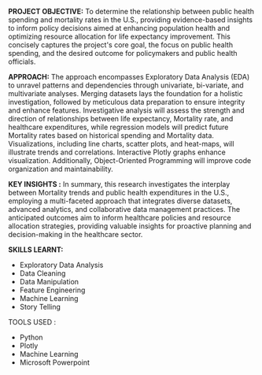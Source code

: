 __PROJECT OBJECTIVE:__ To determine the relationship between public health spending and mortality rates in the U.S., providing evidence-based insights to inform policy decisions aimed at enhancing population health
and optimizing resource allocation for life expectancy improvement. This concisely captures the project's core goal, the focus on public health spending, and the desired outcome for policymakers and public health officials.

__APPROACH:__ The approach encompasses Exploratory Data Analysis (EDA) to unravel patterns and dependencies through univariate, bi-variate, and multivariate analyses. Merging datasets lays the foundation for a holistic
investigation, followed by meticulous data preparation to ensure integrity and enhance features. Investigative analysis will assess the strength and direction of relationships between life expectancy, Mortality rate, and
healthcare expenditures, while regression models will predict future Mortality rates based on historical spending and Mortality data. Visualizations, including line charts, scatter plots, and heat-maps, will illustrate 
trends and correlations. Interactive Plotly graphs enhance visualization. Additionally, Object-Oriented Programming will improve code organization and maintainability. 

__KEY INSIGHTS :__
In summary, this research investigates the interplay between Mortality trends and public health expenditures in the U.S., employing a multi-faceted approach that integrates diverse datasets, advanced analytics, and 
collaborative data management practices. The anticipated outcomes aim to inform healthcare policies and resource allocation strategies, providing valuable insights for proactive planning and decision-making in the 
healthcare sector. 

__SKILLS LEARNT:__                                                              			
- Exploratory Data Analysis 					     
- Data Cleaning                                                               
- Data Manipulation                                                        
- Feature Engineering                                                     
- Machine Learning
- Story Telling    

TOOLS USED : 
- Python
- Plotly
- Machine Learning
- Microsoft Powerpoint
